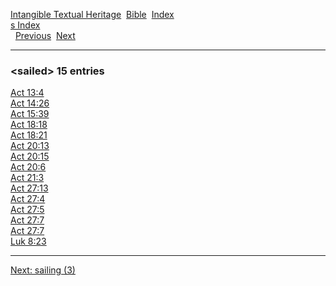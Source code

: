 [Intangible Textual Heritage](../../index)  [Bible](../index) 
[Index](index)   
[s Index](_s_)  
  [Previous](c09717)  [Next](c09719) 

------------------------------------------------------------------------

### &lt;sailed&gt; 15 entries

[Act 13:4](../kjv/act013.htm#004)  
[Act 14:26](../kjv/act014.htm#026)  
[Act 15:39](../kjv/act015.htm#039)  
[Act 18:18](../kjv/act018.htm#018)  
[Act 18:21](../kjv/act018.htm#021)  
[Act 20:13](../kjv/act020.htm#013)  
[Act 20:15](../kjv/act020.htm#015)  
[Act 20:6](../kjv/act020.htm#006)  
[Act 21:3](../kjv/act021.htm#003)  
[Act 27:13](../kjv/act027.htm#013)  
[Act 27:4](../kjv/act027.htm#004)  
[Act 27:5](../kjv/act027.htm#005)  
[Act 27:7](../kjv/act027.htm#007)  
[Act 27:7](../kjv/act027.htm#007)  
[Luk 8:23](../kjv/luk008.htm#023)  

------------------------------------------------------------------------

[Next: sailing (3)](c09719)
